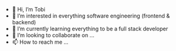- 👋 Hi, I’m Tobi
- 👀 I’m interested in everything software engineering (frontend & backend)
- 🌱 I’m currently learning everything to be a full stack developer 
- 💞️ I’m looking to collaborate on ...
- 📫 How to reach me ...

<!---
Samuel-Tobi/Samuel-Tobi is a ✨ special ✨ repository because its `README.md` (this file) appears on your GitHub profile.
You can click the Preview link to take a look at your changes.
--->
